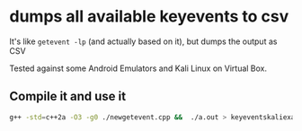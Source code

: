 # dumps all available keyevents to csv

It's like ```getevent -lp``` (and actually based on it), but dumps the output as CSV 

Tested against some Android Emulators and Kali Linux on Virtual Box. 

## Compile it and use it 

```sh
g++ -std=c++2a -O3 -g0 ./newgetevent.cpp &&  ./a.out > keyeventskaliexample.txt
```



